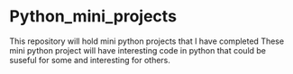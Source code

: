# Python_mini_projects
This repository will hold mini python projects that I have completed
These mini python project will have interesting code in python that could be suseful for some and interesting for others.
